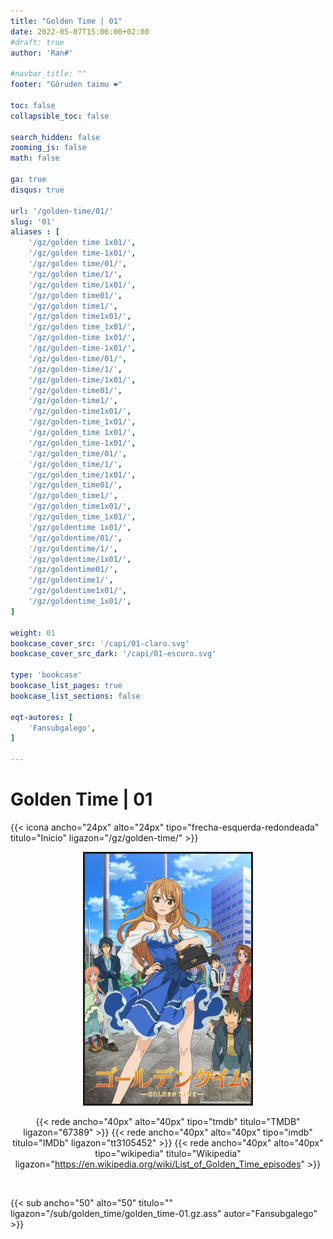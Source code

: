 ```yaml
---
title: "Golden Time | 01"
date: 2022-05-07T15:06:00+02:00
#draft: true
author: 'Ran#'

#navbar_title: ""
footer: "Gôruden taimu ❤️"

toc: false
collapsible_toc: false

search_hidden: false
zooming_js: false
math: false

ga: true
disqus: true

url: '/golden-time/01/'
slug: '01'
aliases : [
    '/gz/golden time 1x01/',
    '/gz/golden time-1x01/',
    '/gz/golden time/01/',
    '/gz/golden time/1/',
    '/gz/golden time/1x01/',
    '/gz/golden time01/',
    '/gz/golden time1/',
    '/gz/golden time1x01/',
    '/gz/golden time_1x01/',
    '/gz/golden-time 1x01/',
    '/gz/golden-time-1x01/',
    '/gz/golden-time/01/',
    '/gz/golden-time/1/',
    '/gz/golden-time/1x01/',
    '/gz/golden-time01/',
    '/gz/golden-time1/',
    '/gz/golden-time1x01/',
    '/gz/golden-time_1x01/',
    '/gz/golden_time 1x01/',
    '/gz/golden_time-1x01/',
    '/gz/golden_time/01/',
    '/gz/golden_time/1/',
    '/gz/golden_time/1x01/',
    '/gz/golden_time01/',
    '/gz/golden_time1/',
    '/gz/golden_time1x01/',
    '/gz/golden_time_1x01/',
    '/gz/goldentime 1x01/',
    '/gz/goldentime/01/',
    '/gz/goldentime/1/',
    '/gz/goldentime/1x01/',
    '/gz/goldentime01/',
    '/gz/goldentime1/',
    '/gz/goldentime1x01/',
    '/gz/goldentime_1x01/',
]

weight: 01
bookcase_cover_src: '/capi/01-claro.svg'
bookcase_cover_src_dark: '/capi/01-escuro.svg'

type: 'bookcase'
bookcase_list_pages: true
bookcase_list_sections: false

eqt-autores: [
    'Fansubgalego',
]

---
```


# Golden Time | 01

{{< icona ancho="24px" alto="24px" tipo="frecha-esquerda-redondeada" titulo="Inicio" ligazon="/gz/golden-time/" >}}

<div style="text-align: center">
<img style="border: 3px solid currentColor" height=400 title="Golden Time" alt="Golden Time" src="/portada/golden-time.jpg">

{{< rede ancho="40px" alto="40px" tipo="tmdb" titulo="TMDB" ligazon="67389" >}}
{{< rede ancho="40px" alto="40px" tipo="imdb" titulo="IMDb" ligazon="tt3105452" >}}
{{< rede ancho="40px" alto="40px" tipo="wikipedia" titulo="Wikipedia" ligazon="https://en.wikipedia.org/wiki/List_of_Golden_Time_episodes" >}}
</div>

<br>

{{< sub ancho="50" alto="50" titulo="" ligazon="/sub/golden_time/golden_time-01.gz.ass" autor="Fansubgalego" >}}
